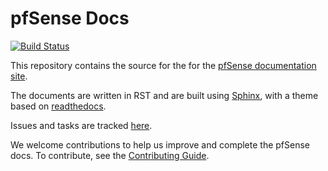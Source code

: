 # pfSense Docs

[![Build Status](https://travis-ci.org/pfsense/docs.svg?branch=master)](https://travis-ci.org/pfsense/docs)

This repository contains the source for the for the [pfSense documentation site](https://www.netgate.com/docs/pfsense).

The documents are written in RST and are built using [Sphinx](http://www.sphinx-doc.org/), with a theme based on [readthedocs](https://github.com/snide/sphinx_rtd_theme/).

Issues and tasks are tracked [here](https://github.com/pfsense/docs/issues).

We welcome contributions to help us improve and complete the pfSense docs. To contribute, see the [Contributing Guide](https://github.com/pfsense/docs/blob/master/CONTRIBUTING.md).
